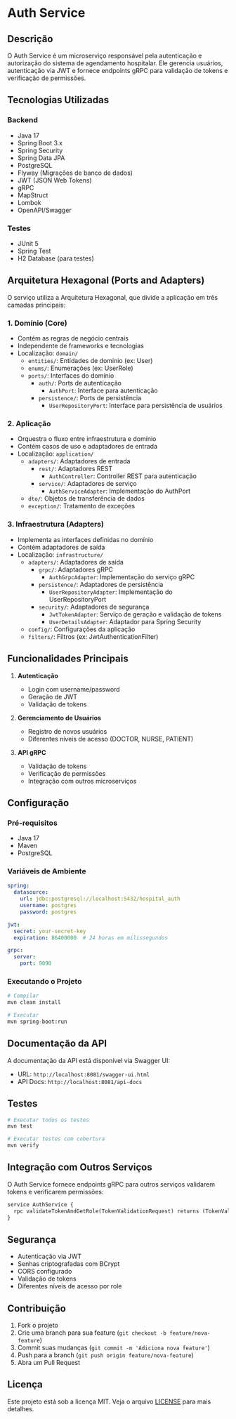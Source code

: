 # Auth Service

## Descrição
O Auth Service é um microserviço responsável pela autenticação e autorização do sistema de agendamento hospitalar. Ele gerencia usuários, autenticação via JWT e fornece endpoints gRPC para validação de tokens e verificação de permissões.

## Tecnologias Utilizadas

### Backend
- Java 17
- Spring Boot 3.x
- Spring Security
- Spring Data JPA
- PostgreSQL
- Flyway (Migrações de banco de dados)
- JWT (JSON Web Tokens)
- gRPC
- MapStruct
- Lombok
- OpenAPI/Swagger

### Testes
- JUnit 5
- Spring Test
- H2 Database (para testes)

## Arquitetura Hexagonal (Ports and Adapters)

O serviço utiliza a Arquitetura Hexagonal, que divide a aplicação em três camadas principais:

### 1. Domínio (Core)
- Contém as regras de negócio centrais
- Independente de frameworks e tecnologias
- Localização: `domain/`
  - `entities/`: Entidades de domínio (ex: User)
  - `enums/`: Enumerações (ex: UserRole)
  - `ports/`: Interfaces do domínio
    - `auth/`: Ports de autenticação
      - `AuthPort`: Interface para autenticação
    - `persistence/`: Ports de persistência
      - `UserRepositoryPort`: Interface para persistência de usuários

### 2. Aplicação
- Orquestra o fluxo entre infraestrutura e domínio
- Contém casos de uso e adaptadores de entrada
- Localização: `application/`
  - `adapters/`: Adaptadores de entrada
    - `rest/`: Adaptadores REST
      - `AuthController`: Controller REST para autenticação
    - `service/`: Adaptadores de serviço
      - `AuthServiceAdapter`: Implementação do AuthPort
  - `dto/`: Objetos de transferência de dados
  - `exception/`: Tratamento de exceções

### 3. Infraestrutura (Adapters)
- Implementa as interfaces definidas no domínio
- Contém adaptadores de saída
- Localização: `infrastructure/`
  - `adapters/`: Adaptadores de saída
    - `grpc/`: Adaptadores gRPC
      - `AuthGrpcAdapter`: Implementação do serviço gRPC
    - `persistence/`: Adaptadores de persistência
      - `UserRepositoryAdapter`: Implementação do UserRepositoryPort
    - `security/`: Adaptadores de segurança
      - `JwtTokenAdapter`: Serviço de geração e validação de tokens
      - `UserDetailsAdapter`: Adaptador para Spring Security
  - `config/`: Configurações da aplicação
  - `filters/`: Filtros (ex: JwtAuthenticationFilter)

## Funcionalidades Principais

1. **Autenticação**
   - Login com username/password
   - Geração de JWT
   - Validação de tokens

2. **Gerenciamento de Usuários**
   - Registro de novos usuários
   - Diferentes níveis de acesso (DOCTOR, NURSE, PATIENT)

3. **API gRPC**
   - Validação de tokens
   - Verificação de permissões
   - Integração com outros microserviços

## Configuração

### Pré-requisitos
- Java 17
- Maven
- PostgreSQL

### Variáveis de Ambiente
```yaml
spring:
  datasource:
    url: jdbc:postgresql://localhost:5432/hospital_auth
    username: postgres
    password: postgres

jwt:
  secret: your-secret-key
  expiration: 86400000  # 24 horas em milissegundos

grpc:
  server:
    port: 9090
```

### Executando o Projeto
```bash
# Compilar
mvn clean install

# Executar
mvn spring-boot:run
```

## Documentação da API

A documentação da API está disponível via Swagger UI:
- URL: `http://localhost:8081/swagger-ui.html`
- API Docs: `http://localhost:8081/api-docs`

## Testes

```bash
# Executar todos os testes
mvn test

# Executar testes com cobertura
mvn verify
```

## Integração com Outros Serviços

O Auth Service fornece endpoints gRPC para outros serviços validarem tokens e verificarem permissões:

```protobuf
service AuthService {
  rpc validateTokenAndGetRole(TokenValidationRequest) returns (TokenValidationResponse);
}
```

## Segurança

- Autenticação via JWT
- Senhas criptografadas com BCrypt
- CORS configurado
- Validação de tokens
- Diferentes níveis de acesso por role

## Contribuição

1. Fork o projeto
2. Crie uma branch para sua feature (`git checkout -b feature/nova-feature`)
3. Commit suas mudanças (`git commit -m 'Adiciona nova feature'`)
4. Push para a branch (`git push origin feature/nova-feature`)
5. Abra um Pull Request

## Licença

Este projeto está sob a licença MIT. Veja o arquivo [LICENSE](LICENSE) para mais detalhes. 